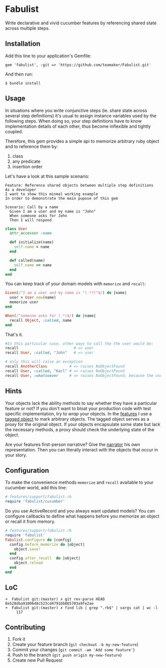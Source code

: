# Fabulist

Write declarative and vivid cucumber features by referencing shared state across multiple steps.

## Installation

Add this line to your application's Gemfile:

    gem 'fabulist', :git => 'https://github.com/teamaker/Fabulist.git'

And then run:

    $ bundle install

## Usage
In situations where you write conjunctive steps (ie. share state across several step definitions) it's usual to assign instance variables used by the following steps. When doing so, your step definitions have to know implementation details of each other, thus become inflexible and tightly coupled.

Therefore, this gem provides a simple api to memorize arbitrary ruby object and to reference them by:

1. class
2. any predicate
3. insertion order

Let's have a look at this sample scenario:

```cucumber
Feature: Reference shared objects between multiple step definitions
As a developer
I want to show this minmal working example
In order to demonstrate the main pupose of this gem

Scenario: Call by a name
  Given I am a user and my name is "John"
  When someone asks for John
  Then I will respond
```

```ruby
class User
  attr_accessor :name

  def initialize(name)
    self.name = name
  end

  def called(name)
    self.name == name
  end
end

```
You can keep track of your domain models with ```memorize``` and ```recall```:

```ruby
Given(/^I am a user and my name is "(.*?)"$/) do |name|
  user = User.new(name)
  memorize user
end

When(/^someone asks for (.*)$/) do |name|
  recall Object, :called, name
end
```

That's it.

```ruby
#In this particular case, other ways to call the the user would be:
recall                         # => user
recall User, :called, "John"   # => user

# only this will raise an exception
recall AnotherClass          # => raises NoObjectFound
recall User, :called, "Karl" # => raises NoObjectFound
recall User, :whatsoever     # => raises NoObjectFound, because the user doesn't respond to 'whatsoever'
```
## Hints

Your objects lack the ability methods to say whether they have a particular feature or not? If you don't want to bloat your production code with test specific implementation, try to *wrap* your objects. In the [features](https://github.com/teamaker/Fabulist/tree/master/features) I use a [tagged object](https://github.com/teamaker/Fabulist/blob/master/features/support/tagged_object.rb) to mark arbitrary objects. The tagged object serves as a proxy for the original object.
If your objects encapsulate some state but lack the necessary methods, a proxy should check the underlying state of the object.

Are your features first-person narrative? Give the [narrator](https://github.com/teamaker/Fabulist/blob/master/features/support/narrator.rb) his own representation. Then you can literally interact with the objects that occur in your story.

## Configuration
To make the convenience methods ```memorize``` and ```recall``` available to your cucumber world, add this line:
```ruby
# features/support/fabulist.rb
require 'fabulist/cucumber'
```

Do you use ActiveRecord and you always want updated models?
You can configure callbacks to define what happens before you memorize an object or recall it from memory.

```ruby
# features/support/fabulist.rb
require 'fabulist'
Fabulist.configure do |config|
  config.before_memorize do |object|
    object.save!
  end
  config.after_recall  do |object|
    object.reload
  end
end

```
## LoC
```shell
➜  Fabulist git:(master) ✗ git rev-parse HEAD
8e528dba9100648c523cd4791bb865703a9fe2ae
➜  Fabulist git:(master) ✗ find lib | grep ".rb$" | xargs cat | wc -l  
     117
```
## Contributing

1. Fork it
2. Create your feature branch (`git checkout -b my-new-feature`)
3. Commit your changes (`git commit -am 'Add some feature'`)
4. Push to the branch (`git push origin my-new-feature`)
5. Create new Pull Request

